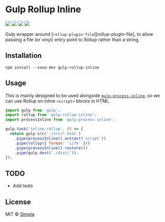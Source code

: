 # Gulp Rollup Inline
[![][npm-badge]][npm-url] [![][travis-badge]][travis-url] [![][npmdeps-badge]][npmdeps-url] [![][npmdevdeps-badge]][npmdevdeps-url]

Gulp wrapper around [`rollup-plugin-file`][rollup-plugin-file], to allow passing a file (or vinyl) entry point to Rollup rather than a string.

## Installation

```shell
npm install --save-dev gulp-rollup-inline
```

## Usage
This is mainly designed to be used alongside [`gulp-process-inline`][gulp-process-inline], so we can use Rollup on inline `<script>` blocks in HTML.

```js
import gulp from 'gulp';
import rollup from 'gulp-rollup-inline';
import processInline from 'gulp-process-inline';

gulp.task('inline-rollup', () => {
  return gulp.src('./src/*.html')
    .pipe(processInline().extract('script'))
    .pipe(rollup({ format: 'iife' }))
    .pipe(processInline().restore())
    .pipe(gulp.dest('./dist/'));
});
```

## TODO
- Add tests

## License

MIT © [Simpla](https://simpla.io)


[npm-badge]: https://img.shields.io/npm/v/rollup-plugin-file.svg
[npm-url]: https://npmjs.org/package/rollup-plugin-file
[travis-badge]: https://img.shields.io/travis/simplaio/rollup-plugin-file.svg
[travis-url]: https://travis-ci.org/simplaio/rollup-plugin-file
[npmdeps-badge]: https://img.shields.io/david/simplaio/rollup-plugin-file.svg
[npmdeps-url]: https://david-dm.org/simplaio/rollup-plugin-file
[npmdevdeps-badge]: https://img.shields.io/david/dev/simplaio/rollup-plugin-file.svg?theme=shields.io
[npmdevdeps-url]: https://david-dm.org/simplaio/rollup-plugin-file#info=devDependencies
[gulp]: http://gulpjs.com/
[gulp-rollup-file]: https://github.com/simplaio/gulp-rollup-file
[gulp-process-inline]: https://github.com/simplaio/gulp-process-inline
